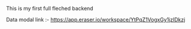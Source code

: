 This is my first full fleched backend

Data modal link :- https://app.eraser.io/workspace/YtPqZ1VogxGy1jzIDkzj
